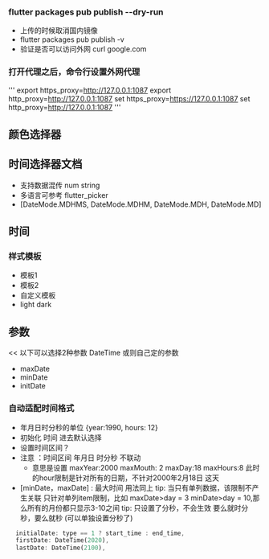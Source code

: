 

### flutter packages pub publish --dry-run

- 上传的时候取消国内镜像
- flutter packages pub publish -v 
- 验证是否可以访问外网 curl google.com

### 打开代理之后，命令行设置外网代理
'''
export https_proxy=http://127.0.0.1:1087
export http_proxy=http://127.0.0.1:1087
set https_proxy=https://127.0.0.1:1087
set http_proxy=http://127.0.0.1:1087
'''





## 颜色选择器



## 时间选择器文档
- 支持数据混传  num string
- 多语言可参考 flutter_picker
- [DateMode.MDHMS, DateMode.MDHM, DateMode.MDH, DateMode.MD]



## 时间 
### 样式模板
- 模板1
- 模板2 
- 自定义模板
- light dark

## 参数 
<< 以下可以选择2种参数 DateTime  或则自己定的参数
- maxDate
- minDate
- initDate

### 自动适配时间格式


- 年月日时分秒的单位 {year:1990, hours: 12}
- 初始化 时间  进去默认选择
- 设置时间区间？ 
- 注意 ：时间区间 年月日  时分秒 不联动
    - 意思是设置 maxYear:2000   maxMouth: 2  maxDay:18  maxHours:8  此时的hour限制是针对所有的日期，不针对2000年2月18日 这天
-   [minDate，maxDate] : 最大时间 用法同上
    tip: 当只有单列数据，该限制不产生关联 只针对单列item限制，比如 maxDate>day = 3  minDate>day = 10,那么所有的月份都只显示3-10之间
    tip: 只设置了分秒，不会生效 要么就时分秒，要么就秒   (可以单独设置分秒了)

``` dart
  initialDate: type == 1 ? start_time : end_time,
  firstDate: DateTime(2020),
  lastDate: DateTime(2100),
```






